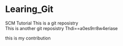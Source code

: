 # Learing_Git
SCM Tutorial
This is a git reposistry
<br> This is another git reposistry
Thdi==a0es9rr8w4eriase

this is my contribution